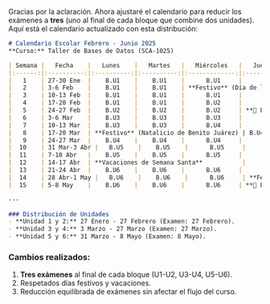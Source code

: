 






Gracias por la aclaración. Ahora ajustaré el calendario para reducir los exámenes a **tres** (uno al final de cada bloque que combine dos unidades). Aquí está el calendario actualizado con esta distribución:  

```markdown
# Calendario Escolar Febrero - Junio 2025  
**Curso:** Taller de Bases de Datos (SCA-1025)  

| Semana |   Fecha    |   Lunes    |   Martes   |   Miércoles   |   Jueves          |
|:------:|:----------:|:----------:|:----------:|:-------------:|:-----------------:|
|   1    | 27-30 Ene  |    B.U1    |    B.U1    |      B.U1     |      B.U1         |
|   2    | 3-6 Feb    |    B.U1    |    B.U1    | **Festivo** (Día de la Constitución) | B.U1 |
|   3    | 10-13 Feb  |    B.U1    |    B.U1    |      B.U1     |      B.U1         |
|   4    | 17-20 Feb  |    B.U1    |    B.U1    |      B.U2     |      B.U2         |
|   5    | 24-27 Feb  |    B.U2    |    B.U2    |      B.U2     | **📝 Examen U1-U2** |
|   6    | 3-6 Mar    |    B.U3    |    B.U3    |      B.U3     |      B.U3         |
|   7    | 10-13 Mar  |    B.U3    |    B.U3    |      B.U4     |      B.U4         |
|   8    | 17-20 Mar  | **Festivo** (Natalicio de Benito Juárez) | B.U4 |      B.U4     | **📝 Examen U3-U4** |
|   9    | 24-27 Mar  |    B.U4    |    B.U4    |      B.U4     |      B.U4         |
|  10    | 31 Mar-3 Abr |   B.U5    |    B.U5    |      B.U5     |      B.U5         |
|  11    | 7-10 Abr   |    B.U5    |    B.U5    |      B.U5     |      B.U5         |
|  12    | 14-17 Abr  | **Vacaciones de Semana Santa**           |                   |                   |                 |
|  13    | 21-24 Abr  |    B.U6    |    B.U6    |      B.U6     |      B.U6         |
|  14    | 28 Abr-1 May |   B.U6    |    B.U6    |      B.U6     | **Festivo** (Día del Trabajo) |
|  15    | 5-8 May    |    B.U6    |    B.U6    |      B.U6     | **📝 Examen U5-U6** |

---

### Distribución de Unidades
- **Unidad 1 y 2:** 27 Enero - 27 Febrero (Examen: 27 Febrero).  
- **Unidad 3 y 4:** 3 Marzo - 27 Marzo (Examen: 27 Marzo).  
- **Unidad 5 y 6:** 31 Marzo - 8 Mayo (Examen: 8 Mayo).  
```

### Cambios realizados:
1. **Tres exámenes** al final de cada bloque (U1-U2, U3-U4, U5-U6).  
2. Respetados días festivos y vacaciones.  
3. Reducción equilibrada de exámenes sin afectar el flujo del curso.  

